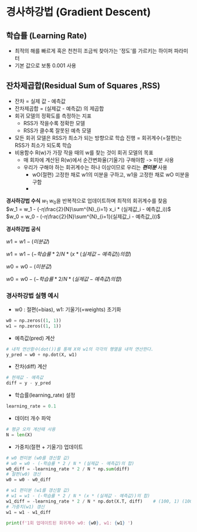 # 경사하강법 (Gradient Descent)
## 학습률 (Learning Rate)
- 최적의 해를 빠르게 혹은 천천히 조금씩 찾아가는 '정도'를 가르키는 하이퍼 파라미터
- 기본 값으로 보통 0.001 사용

## 잔차제곱합(Residual Sum of Squares ,RSS)
- 잔차 = 실제 값 - 예측값
- 잔차제곱합 = (실제값 - 예측값) 의 제곱합
- 회귀 모델의 정확도를 측정하는 지표
  - RSS가 작을수록 정확한 모델
  - RSS가 클수록 잘못된 예측 모델
- 모든 회귀 모델은 RSS가 최소가 되는 방향으로 학습 진행 = 회귀계수(=절편)는 RSS가 최소가 되도록 학습
- 비용함수 R(w)가 가장 작을 때의 w를 찾는 것이 회귀 모델의 목표
  - 매 회차에 계산된 R(w)에서 순간변화율(기울기) 구해야함 -> 미분 사용
  - 우리가 구해야 하는 회귀계수는 하나 이상이므로 우리는 ***편미분*** 사용
    - wO(절편) 고정한 채로 w1의 미분을 구하고, w1을 고정한 채로 wO 미분을 구함
    - 
**경사하강법 수식**
$w_1$ $w_0$을 반복적으로 업데이트하며 최적의 회귀계수를 찾음
<br/>
$w_1 = w_1 - (-η\frac{2}{N}\sum^{N}_{i=1} x_i * (실제값_i - 예측값_i))$
<br/>
$w_0 = w_0 - (-η\frac{2}{N}\sum^{N}_{i=1}(실제값_i - 예측값_i))$

**경사하강법 공식**

$w1 = w1 - (미분값)$

$w1 = w1 - (-학습률 * 2 / N * (x * (실제값 - 예측값))의 합)$

$w0 = w0 - (미분값)$

$w0 = w0 - (-학습률 * 2 / N * (실제값 - 예측값)의 합)$

### 경사하강법 실행 예시
- w0 : 절편(=bias), w1: 기울기(=weights) 초기화
```python
w0 = np.zeros((1, 1))
w1 = np.zeros((1, 1))
```
- 예측값(pred) 계산
```python
# 내적 연산함수(dot())를 통해 X와 w1의 각각의 행열을 내적 연산한다.
y_pred = w0 + np.dot(X, w1)
```
- 잔차(diff) 계산
```python
# 현재값 - 예측값
diff = y - y_pred
```
- 학습률(learning_rate) 설정
```python
learning_rate = 0.1
```
- 데이터 개수 파악
```python
# 평균 오차 계산때 사용
N = len(X)
```
- 가중치(절편 + 기울기) 업데이트
```python
# w0 편미분 (w0를 갱신할 값)
# w0 = w0 - (-학습률 * 2 / N * (실제값 - 예측값)의 합)
w0_diff = -learning_rate * 2 / N * np.sum(diff)
# 절편(w0) 갱신
w0 = w0 - w0_diff

# w1 편미분 (w1를 갱신할 값)
# w1 = w1 - (-학습률 * 2 / N * (x * (실제값 - 예측값))의 합)
w1_diff = -learning_rate * 2 / N * np.dot(X.T, diff)    # (100, 1) (100, 1)
# 가중치(w1) 갱신
w1 = w1 - w1_diff

print(f'1회 업데이트된 회귀계수 w0: {w0}, w1: {w1} ')
```
